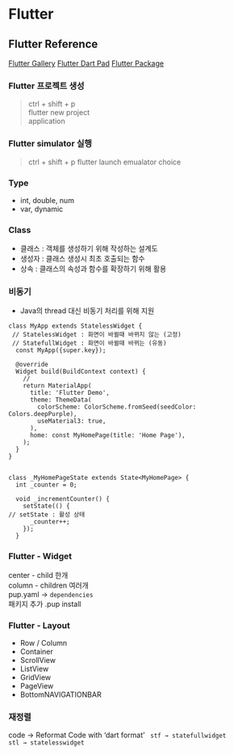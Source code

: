 # Flutter
## Flutter Reference 
[Flutter Gallery](https://github.com/flutter/gallery#flutter-gallery)
[Flutter Dart Pad](https://dartpad.dev/)
[Flutter Package](https://pub.dev/)

### Flutter 프로젝트 생성
>ctrl + shift + p  
>flutter new project  
>application

### Flutter simulator 실행
>ctrl + shift + p
>flutter launch emualator
>choice

### Type
- int, double, num
- var, dynamic

### Class
- 클래스 : 객체를 생성하기 위해 작성하는 설계도
- 생성자 : 클래스 생성시 최초 호출되는 함수
- 상속 : 클래스의 속성과 함수를 확장하기 위해 활용

### 비동기
- Java의 thread 대신 비동기 처리를 위해 지원
```
class MyApp extends StatelessWidget {
 // StatelessWidget : 화면이 바뀔때 바뀌지 않는 (고정)
 // StatefullWidget : 화면이 바뀔때 바뀌는 (유동)
  const MyApp({super.key});

  @override
  Widget build(BuildContext context) {
	// 
    return MaterialApp(
      title: 'Flutter Demo',
      theme: ThemeData(
        colorScheme: ColorScheme.fromSeed(seedColor: Colors.deepPurple),
        useMaterial3: true,
      ),
      home: const MyHomePage(title: 'Home Page'),
    );
  }
}


class _MyHomePageState extends State<MyHomePage> {
  int _counter = 0;

  void _incrementCounter() {
    setState(() {
// setState : 활성 상태
      _counter++;
    });
  }
```

### Flutter - Widget
center - child 한개  
column - children 여러개  
pup.yaml → `dependencies`  
패키지 추가 .pup install  

### Flutter - Layout

- Row / Column
- Container
- ScrollView
- ListView
- GridView
- PageView
- BottomNAVIGATIONBAR

### 재정렬
code → Reformat Code with ‘dart format’
<code>
stf → statefullwidget
stl → statelesswidget
